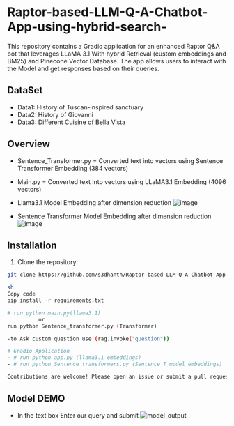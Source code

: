 # Raptor-based-LLM-Q-A-Chatbot-App-using-hybrid-search-

This repository contains a Gradio application for an enhanced Raptor Q&A bot that leverages LLaMA 3.1 With hybrid Retrieval (custom embeddings and BM25) and Pinecone Vector Database. The app allows users to interact with the Model and get responses based on their queries.

## DataSet

- Data1: History of Tuscan-inspired sanctuary
- Data2: History of Giovanni
- Data3: Different Cuisine of Bella Vista

## Overview
- Sentence_Transformer.py = Converted text into vectors using Sentence Transformer Embedding (384 vectors)
- Main.py = Converted text into vectors using LLaMA3.1 Embedding (4096 vectors)
- Llama3.1 Model Embedding after dimension reduction
  ![image](https://github.com/user-attachments/assets/9d715cba-22b0-4e6c-a3da-01b88dac268a)
  
- Sentence Transformer Model Embedding after dimension reduction
![image](https://github.com/user-attachments/assets/fb82b515-3bfc-47cb-96fb-21694d65dde1)


## Installation

1. Clone the repository:

```sh
git clone https://github.com/s3dhanth/Raptor-based-LLM-Q-A-Chatbot-App-using-hybrid-search-.git

sh
Copy code
pip install -r requirements.txt

# run python main.py(llama3.1)
          or
run python Sentence_transformer.py (Transformer)

-to Ask custom question use (rag.invoke("question")) 

# Gradio Application
- # run python app.py (llama3.1 embeddings)
- # run python Sentence_transformers.py (Sentence T model embeddings)

Contributions are welcome! Please open an issue or submit a pull request for any improvements or bug fixes.
```
## Model DEMO 
- In the text box Enter our query and submit 
![model_output](https://github.com/user-attachments/assets/9a72b6dc-89ca-4caf-8dbd-283246b1f31f)
